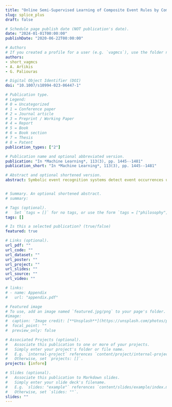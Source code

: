 ```yaml
---
title: "Online Semi-Supervised Learning of Composite Event Rules by Combining Structure and Mass-Based Predicate Similarity"
slug: splice_plus
draft: false

# Schedule page publish date (NOT publication's date).
date: "2024-01-01T00:00:00"
publishDate: "2020-06-22T00:00:00"

# Authors
# If you created a profile for a user (e.g. `vagmcs`), use the folder name instead, and should be replaced by their full name and linked to their profile.
authors:
- short_vagmcs
- A. Artikis
- G. Paliouras

# Digital Object Identifier (DOI)
doi: "10.1007/s10994-023-06447-1"

# Publication type.
# Legend:
# 0 = Uncategorized
# 1 = Conference paper
# 2 = Journal article
# 3 = Preprint / Working Paper
# 4 = Report
# 5 = Book
# 6 = Book section
# 7 = Thesis
# 8 = Patent
publication_types: ["2"]

# Publication name and optional abbreviated version.
publication: "In *Machine Learning*, 113(3), pp. 1445--1481"
publication_short: "In *Machine Learning*, 113(3), pp. 1445--1481"

# Abstract and optional shortened version.
abstract: Symbolic event recognition systems detect event occurrences using first-order logic rules. Although existing online structure learning approaches ease the discovery of such rules in noisy data streams, they assume the existence of fully labelled training data. SPLICE is a recent online graph-based approach that estimates the labels of unlabelled data and makes it possible to learn such rules from semi-supervised training sequences of logical interpretations. However, SPLICE labelling depends significantly on the metric used to compute the distances of unlabelled examples to their labelled counterparts. Moreover, there is no guarantee about the quality of the labelling found in the local graphs that are built as the data stream in. In this paper, we propose a new online learning method, which includes an enhanced hybrid measure that combines an optimised structural distance, and a data-driven one. The former is guided by feature selection targeted to kNN classification, while the latter is a mass-based dissimilarity. Additionally, the enhanced SPLICE method, improves the graph construction process, by storing a synopsis of the past, in order to achieve more informed labelling on the local graphs. We evaluate our approach by learning Event Calculus theories for the tasks of human activity recognition, maritime monitoring, and fleet management. The evaluation suggests that our approach outperforms its predecessor, in terms of inferring the missing labels and improving the predictive accuracy of the underlying structure learning system.


# Summary. An optional shortened abstract.
# summary:

# Tags (optional).
#   Set `tags = []` for no tags, or use the form `tags = ["philosophy"]`.
tags: []

# Is this a selected publication? (true/false)
featured: true

# Links (optional).
url_pdf: ""
url_code: ""
url_dataset: ""
url_poster: ""
url_project: ""
url_slides: ""
url_source: ""
url_video: ""

# links:
# - name: Appendix
#   url: "appendix.pdf"

# Featured image
# To use, add an image named `featured.jpg/png` to your page's folder.
#image:
#  caption: 'Image credit: [**Unsplash**](https://unsplash.com/photos/pLCdAaMFLTE)'
#  focal_point: ""
#  preview_only: false

# Associated Projects (optional).
#   Associate this publication to one or more of your projects.
#   Simply enter your project's folder or file name.
#   E.g. `internal-project` references `content/project/internal-project/index.md`.
#   Otherwise, set `projects: []`.
projects: [infore]

# Slides (optional).
#   Associate this publication to Markdown slides.
#   Simply enter your slide deck's filename.
#   E.g. `slides: "example"` references `content/slides/example/index.md`.
#   Otherwise, set `slides: ""`.
slides: ""
---
```

